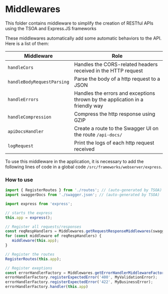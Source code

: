﻿# Middlewares

This folder contains middleware to simplify the creation of RESTful APIs using the TSOA and Express.JS frameworks

These middlewares automatically add some automatic behaviors to the API. Here is a list of them:

| Middleware | Role | 
| --- | --- | 
| `handleCors` | Handles the CORS-related headers received in the HTTP request |
| `handleBodyRequestParsing` | Parse the body of a http request to a JSON |
| `handleErrors` | Handles the errors and exceptions thrown by the application in a friendly way |
| `handleCompression` | Compress the http response using GZIP |
| `apiDocsHandler` | Create a route to the Swagger UI on the route `/api-docs/` |
| `logRequest` | Print the logs of each http request received |

To use this middleware in the application, it is necessary to add the following lines of code in a global code `/src/frameworks/webserver/express`.

### How to use

```javascript
import { RegisterRoutes } from './routes'; // (auto-generated by TSOA)
import swaggerDocs from './swagger.json'; // (auto-generated by TSOA)

import express from 'express';

// starts the express
this.app = express();

// Register all requests/responses
const reqRespHandlers = Middlewares.getRequestResponseMiddlewares(swaggerDocs);
for (const middleware of reqRespHandlers) {
   middleware(this.app);
}

// Register the routes
RegisterRoutes(this.app);

// Register exeptions
const errorHandlerFactory = Middlewares.getErrorHandlerMiddlewareFactory();
errorHandlerFactory.registerExpectedError('400', MyValidationError);
errorHandlerFactory.registerExpectedError('422', MyBusinessError);
errorHandlerFactory.handler(this.app)
```
